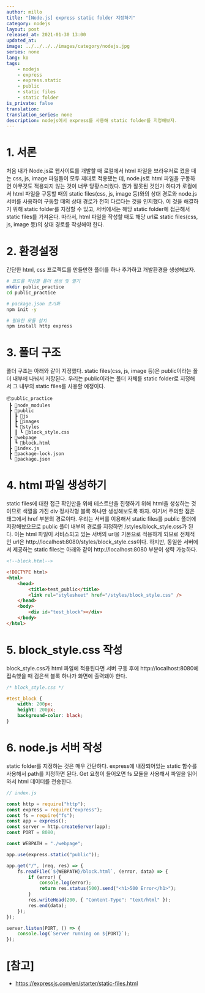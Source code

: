 ```yaml
---
author: millo
title: "[Node.js] express static folder 지정하기"
category: nodejs
layout: post
released_at: 2021-01-30 13:00
updated_at:
image: ../../../../images/category/nodejs.jpg
series: none
lang: ko
tags:
    - nodejs
    - express
    - express.static
    - public
    - static files
    - static folder
is_private: false
translation:
translation_series: none
description: nodejs에서 express를 사용해 static folder를 지정해보자.
---
```


# 1. 서론

처음 내가 Node.js로 웹사이트를 개발할 때 로컬에서 html 파일을 브라우저로 켰을 때는 css, js, image 파일들이 모두 제대로 적용됐는 데, node.js로 html 파일을 구동하면 아무것도 적용되지 않는 것이 너무 당황스러웠다. 뭔가 잘못된 것인가 하다가 로컬에서 html 파일을 구동할 때의 static files(css, js, image 등)와의 상대 경로와 node.js 서버를 사용하여 구동할 때의 상대 경로가 전혀 다르다는 것을 인지했다. 이 것을 해결하기 위해 static folder를 지정할 수 있고, 서버에서는 해당 static folder에 접근해서 static files를 가져온다. 따라서, html 파일을 작성할 때도 해당 url로 static files(css, js, image 등)의 상대 경로를 작성해야 한다.

# 2. 환경설정

간단한 html, css 프로젝트를 만들만한 폴더를 하나 추가하고 개발환경을 생성해보자.

```bash
# 코드를 작성할 폴더 생성 및 열기
mkdir public_practice
cd public_practice

# package.json 초기화
npm init -y

# 필요한 모듈 설치
npm install http express
```

# 3. 폴더 구조

폴더 구조는 아래와 같이 지정했다. static files(css, js, image 등)은 public이라는 폴더 내부에 나눠서 저장된다. 우리는 public이라는 폴더 자체를 static folder로 지정해서 그 내부의 static files를 사용할 예정이다.

```
📦public_practice
 ┣ 📂node_modules
 ┣ 📂public
 ┃ ┣ 📂js
 ┃ ┣ 📂images
 ┃ ┗ 📂styles
 ┃ ┃ ┗ 📜block_style.css
 ┣ 📂webpage
 ┃ ┗ 📜block.html
 ┣ 📜index.js
 ┣ 📜package-lock.json
 ┗ 📜package.json
```

# 4. html 파일 생성하기

static files에 대한 접근 확인만을 위해 테스트만을 진행하기 위해 html을 생성하는 것이므로 색깔을 가진 div 정사각형 블록 하나만 생성해보도록 하자. 여기서 주의할 점은 <link /> 태그에서 href 부분의 경로이다. 우리는 서버를 이용해서 static files를 public 폴더에 저장해놨으므로 public 폴더 내부의 경로를 지정하면 /styles/block_style.css가 된다. 이는 html 파일이 서비스되고 있는 서버의 url을 기본으로 적용하게 되므로 전체적인 url은 http://localhost:8080/styles/block_style.css이다. 하지만, 동일한 서버에서 제공하는 static files는 아래와 같이 http://localhost:8080 부분이 생략 가능하다.

```html
<!--block.html-->

<!DOCTYPE html>
<html>
    <head>
        <title>test_public</title>
        <link rel="stylesheet" href="/styles/block_style.css" />
    </head>
    <body>
        <div id="test_block"></div>
    </body>
</html>
```

# 5. block_style.css 작성

block_style.css가 html 파일에 적용된다면 서버 구동 후에 http://localhost:8080에 접속했을 때 검은색 블록 하나가 화면에 출력돼야 한다.

```css
/* block_style.css */

#test_block {
    width: 200px;
    height: 200px;
    background-color: black;
}
```

# 6. node.js 서버 작성

static folder를 지정하는 것은 매우 간단하다. express에 내장되어있는 static 함수를 사용해서 path를 지정하면 된다. Get 요청이 들어오면 fs 모듈을 사용해서 파일을 읽어와서 html 데이터를 전송한다.

```js
// index.js

const http = require("http");
const express = require("express");
const fs = require("fs");
const app = express();
const server = http.createServer(app);
const PORT = 8080;

const WEBPATH = "./webpage";

app.use(express.static("public"));

app.get("/", (req, res) => {
    fs.readFile(`${WEBPATH}/block.html`, (error, data) => {
        if (error) {
            console.log(error);
            return res.status(500).send("<h1>500 Error</h1>");
        }
        res.writeHead(200, { "Content-Type": "text/html" });
        res.end(data);
    });
});

server.listen(PORT, () => {
    console.log(`Server running on ${PORT}`);
});
```

# [참고]

-   https://expressjs.com/en/starter/static-files.html
